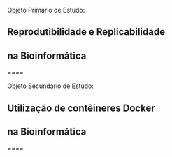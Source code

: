 Objeto Primário de Estudo:

## Reprodutibilidade e Replicabilidade 
## na Bioinformática

====

Objeto Secundário de Estudo:

## Utilização de contêineres Docker 
## na Bioinformática

====
